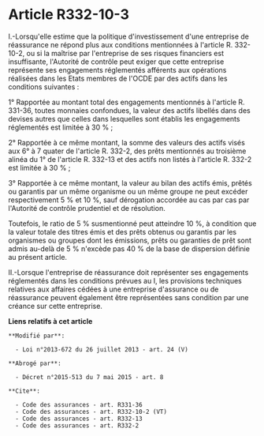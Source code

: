 # Article R332-10-3

I.-Lorsqu'elle estime que la politique d'investissement d'une entreprise de réassurance ne répond plus aux conditions
mentionnées à l'article R. 332-10-2, ou si la maîtrise par l'entreprise de ses risques financiers est insuffisante,
l'Autorité de contrôle peut exiger que cette entreprise représente ses engagements réglementés afférents aux opérations
réalisées dans les Etats membres de l'OCDE par des actifs dans les conditions suivantes : 

1° Rapportée au montant total des engagements mentionnés à l'article R. 331-36, toutes monnaies confondues, la valeur des
actifs libellés dans des devises autres que celles dans lesquelles sont établis les engagements réglementés est limitée à 30
% ; 

2° Rapportée à ce même montant, la somme des valeurs des actifs visés aux 6° à 7 quater de l'article R. 332-2, des prêts
mentionnés au troisième alinéa du 1° de l'article R. 332-13 et des actifs non listés à l'article R. 332-2 est limitée à 30
% ; 

3° Rapportée à ce même montant, la valeur au bilan des actifs émis, prêtés ou garantis par un même organisme ou un même
groupe ne peut excéder respectivement 5 % et 10 %, sauf dérogation accordée au cas par cas par l'Autorité de contrôle
prudentiel et de résolution. 

Toutefois, le ratio de 5 % susmentionné peut atteindre 10 %, à condition que la valeur totale des titres émis et des prêts
obtenus ou garantis par les organismes ou groupes dont les émissions, prêts ou garanties de prêt sont admis au-delà de 5 %
n'excède pas 40 % de la base de dispersion définie au présent article. 

II.-Lorsque l'entreprise de réassurance doit représenter ses engagements réglementés dans les conditions prévues au I, les
provisions techniques relatives aux affaires cédées à une entreprise d'assurance ou de réassurance peuvent également être
représentées sans condition par une créance sur cette entreprise.

**Liens relatifs à cet article**

	**Modifié par**:

	  - Loi n°2013-672 du 26 juillet 2013 - art. 24 (V)

	**Abrogé par**:

	  - Décret n°2015-513 du 7 mai 2015 - art. 8

	**Cite**:

	  - Code des assurances - art. R331-36
	  - Code des assurances - art. R332-10-2 (VT)
	  - Code des assurances - art. R332-13
	  - Code des assurances - art. R332-2
